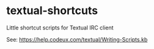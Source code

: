 # textual-shortcuts
Little shortcut scripts for Textual IRC client

See: https://help.codeux.com/textual/Writing-Scripts.kb
